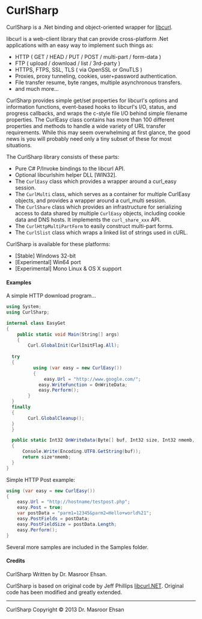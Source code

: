 CurlSharp
=========

CurlSharp is a .Net binding and object-oriented wrapper for [libcurl](http://curl.haxx.se/libcurl/).

libcurl is a web-client library that can provide cross-platform .Net applications with an easy way to implement such things as:

- HTTP ( GET / HEAD / PUT / POST / multi-part / form-data )
- FTP ( upload / download / list / 3rd-party )
- HTTPS, FTPS, SSL, TLS  ( via OpenSSL or GnuTLS )
- Proxies, proxy tunneling, cookies, user+password authentication.
- File transfer resume, byte ranges, multiple asynchronous transfers.
- and much more...

CurlSharp provides simple get/set properties for libcurl's options and information functions, event-based hooks to libcurl's I/O, status, and progress callbacks, and wraps the c-style file I/O behind simple filename properties. The CurlEasy class contains has more than 100 different properties and methods to handle a wide variety of URL transfer requirements. While this may seem overwhelming at first glance, the good news is you will probably need only a tiny subset of these for most situations.

The CurlSharp library consists of these parts:

- Pure C# P/Invoke bindings to the libcurl API.
- Optional libcurlshim helper DLL [WIN32].
- The `CurlEasy` class which provides a wrapper around a curl_easy session.
- The `CurlMulti` class, which serves as a container for multiple CurlEasy objects, and provides a wrapper around a curl_multi session.
- The `CurlShare` class which provides an infrastructure for serializing access to data shared by multiple `CurlEasy` objects, including cookie data and DNS hosts. It implements the `curl_share_xxx` API. 
- The `CurlHttpMultiPartForm` to easily construct multi-part forms.
- The `CurlSlist` class which wraps a linked list of strings used in cURL.

CurlSharp is available for these platforms:

- [Stable] Windows 32-bit
- [Experimental] Win64 port
- [Experimental] Mono Linux & OS X support

#### Examples ####
A simple HTTP download program...
```c#
using System;
using CurlSharp;

internal class EasyGet
{
    public static void Main(String[] args)
    {
        Curl.GlobalInit(CurlInitFlag.All);
  
  try
  {
          using (var easy = new CurlEasy())
          {
              easy.Url = "http://www.google.com/";
            easy.WriteFunction = OnWriteData;
            easy.Perform();
        }
  }
  finally
  {
        Curl.GlobalCleanup();
  }	
  }

  public static Int32 OnWriteData(Byte[] buf, Int32 size, Int32 nmemb, Object extraData)
  {
      Console.Write(Encoding.UTF8.GetString(buf));
      return size*nmemb;
  }
}
```	
Simple HTTP Post example:
```c#
using (var easy = new CurlEasy())
{
    easy.Url = "http://hostname/testpost.php";
    easy.Post = true;
    var postData = "parm1=12345&parm2=Hello+world%21";
    easy.PostFields = postData;
    easy.PostFieldSize = postData.Length;
    easy.Perform();
}
```
Several more samples are included in the Samples folder.

#### Credits ####
CurlSharp Written by Dr. Masroor Ehsan.

CurlSharp is based on original code by Jeff Phillips [libcurl.NET](http://sourceforge.net/projects/libcurl-net/). Original code has been modified and greatly extended.

----------

CurlSharp Copyright © 2013 Dr. Masroor Ehsan